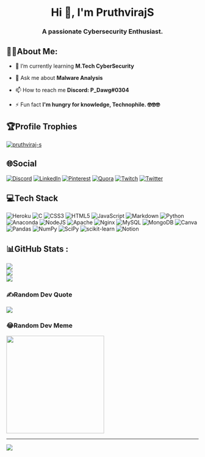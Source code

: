 <h1 align="center">Hi 👋, I'm PruthvirajS</h1>
<h3 align="center">A passionate Cybersecurity Enthusiast.</h3>

## 🧑‍💻About Me:
- 🌱 I’m currently learning **M.Tech CyberSecurity**

- 💬 Ask me about **Malware Analysis**

- 📫 How to reach me **Discord: P_Dawg#0304**

- ⚡ Fun fact **I'm hungry for knowledge, Technophile. 🤓🤓🤓**

## 🏆Profile Trophies
<p align="left"> <a href="https://github.com/ryo-ma/github-profile-trophy"><img src="https://github-profile-trophy.vercel.app/?username=pruthviraj-s&title=Joined2020,LongTimeUser,Commits,Followers,Repositories&theme=dracula&no-bg=true" alt="pruthviraj-s" /></a> </p>

## 🌐Social
[![Discord](https://img.shields.io/badge/Discord-%237289DA.svg?logo=discord&logoColor=white)](htttps://discord.gg/asdada) [![LinkedIn](https://img.shields.io/badge/LinkedIn-%230077B5.svg?logo=linkedin&logoColor=white)](https://linkedin.com/in/asdasd) [![Pinterest](https://img.shields.io/badge/Pinterest-%23E60023.svg?logo=Pinterest&logoColor=white)](https://pinterest.com/asdada) [![Quora](https://img.shields.io/badge/Quora-%23B92B27.svg?logo=Quora&logoColor=white)](https://quora.com/profile/adada) [![Twitch](https://img.shields.io/badge/Twitch-%239146FF.svg?logo=Twitch&logoColor=white)](https://twitch.tv/asdad) [![Twitter](https://img.shields.io/badge/Twitter-%231DA1F2.svg?logo=Twitter&logoColor=white)](https://twitter.com/adsad) 

## 💻Tech Stack
![Heroku](https://img.shields.io/badge/heroku-%23430098.svg?style=for-the-badge&logo=heroku&logoColor=white) ![C](https://img.shields.io/badge/c-%2300599C.svg?style=for-the-badge&logo=c&logoColor=white) ![CSS3](https://img.shields.io/badge/css3-%231572B6.svg?style=for-the-badge&logo=css3&logoColor=white) ![HTML5](https://img.shields.io/badge/html5-%23E34F26.svg?style=for-the-badge&logo=html5&logoColor=white) ![JavaScript](https://img.shields.io/badge/javascript-%23323330.svg?style=for-the-badge&logo=javascript&logoColor=%23F7DF1E) ![Markdown](https://img.shields.io/badge/markdown-%23000000.svg?style=for-the-badge&logo=markdown&logoColor=white) ![Python](https://img.shields.io/badge/python-3670A0?style=for-the-badge&logo=python&logoColor=ffdd54) ![Anaconda](https://img.shields.io/badge/Anaconda-%2344A833.svg?style=for-the-badge&logo=anaconda&logoColor=white) ![NodeJS](https://img.shields.io/badge/node.js-6DA55F?style=for-the-badge&logo=node.js&logoColor=white) ![Apache](https://img.shields.io/badge/apache-%23D42029.svg?style=for-the-badge&logo=apache&logoColor=white) ![Nginx](https://img.shields.io/badge/nginx-%23009639.svg?style=for-the-badge&logo=nginx&logoColor=white) ![MySQL](https://img.shields.io/badge/mysql-%2300f.svg?style=for-the-badge&logo=mysql&logoColor=white) ![MongoDB](https://img.shields.io/badge/MongoDB-%234ea94b.svg?style=for-the-badge&logo=mongodb&logoColor=white) ![Canva](https://img.shields.io/badge/Canva-%2300C4CC.svg?style=for-the-badge&logo=Canva&logoColor=white) ![Pandas](https://img.shields.io/badge/pandas-%23150458.svg?style=for-the-badge&logo=pandas&logoColor=white) ![NumPy](https://img.shields.io/badge/numpy-%23013243.svg?style=for-the-badge&logo=numpy&logoColor=white) ![SciPy](https://img.shields.io/badge/SciPy-%230C55A5.svg?style=for-the-badge&logo=scipy&logoColor=%white) ![scikit-learn](https://img.shields.io/badge/scikit--learn-%23F7931E.svg?style=for-the-badge&logo=scikit-learn&logoColor=white) ![Notion](https://img.shields.io/badge/Notion-%23000000.svg?style=for-the-badge&logo=notion&logoColor=white)

## 📊GitHub Stats :
![](https://github-readme-stats.vercel.app/api?username=pruthviraj-s&theme=blueberry&hide_border=false&count_private=true)<br/>
![](https://github-readme-streak-stats.herokuapp.com/?user=pruthviraj-s&theme=blueberry&hide_border=false)<br/>
![](https://github-readme-stats.vercel.app/api/top-langs/?username=pruthviraj-s&theme=blueberry&hide_border=false&include_all_commits=true&count_private=true&layout=compact)

### ✍️Random Dev Quote
![](https://quotes-github-readme.vercel.app/api?type=horizontal&theme=radical)

### 😂Random Dev Meme
<img src="https://random-memer.herokuapp.com/" width="256px"/>

---
[![](https://visitcount.itsvg.in/api?id=pruthviraj-s&icon=5&color=9)](https://visitcount.itsvg.in)